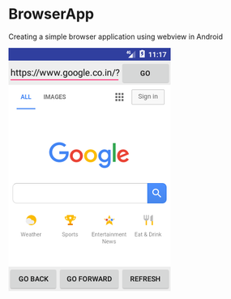 # BrowserApp
Creating a simple browser application using webview in Android

<img src="/Screenshot_1515001666.png"/>
